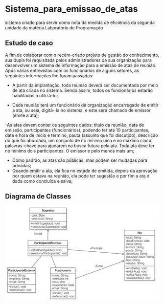 # Sistema_para_emissao_de_atas
sistema criado para servir como nota da medida de eficiência da segunda unidade da matéria Laboratório de Programação

## Estudo de caso
A fim de colaborar com o recém-criado projeto de gestão do conhecimento, sua dupla foi
requisitada pelos administradores da sua organização para desenvolver um sistema de
informação para a emissão de atas de reunião. Após várias entrevistas com os funcionários de
alguns setores, as seguintes informações lhe foram passadas:
- A partir da implantação, toda reunião deverá ser documentada por meio de ata criada no
sistema. Sendo assim, todos os funcionários estarão habilitados a utilizá-lo;

- Cada reunião terá um funcionário da organização encarregado de emitir a ata, ou seja, digitá-
la no sistema, e este será chamado de emissor (emite a ata);

-As atas devem conter os seguintes dados: titulo da reunião, data de emissão, participantes
(funcionários), podendo ter até 10 participantes, data e hora de início e término, pauta
(assunto que foi discutido), descrição do que foi abordado, um conjunto de no mínimo uma e
no máximo cinco palavras-chave para ajudarem na busca futura pela ata. Toda ata deve ter no
mínimo dois participantes. O emissor e pelo menos mais um;
- Como padrão, as atas são públicas, mas podem ser mudadas para privadas;
- Quando emitir a ata, ela fica no estado de emitida, depois da aprovação por quem estava na
reunião, ela pode ter sugestão e por fim a ata é dada como concluída e salva;

## Diagrama de Classes
<img src="https://github.com/cristianomg95/Sistema_para_emiss-o_de_atas/blob/master/diagrama%20de%20classse.png"/>
